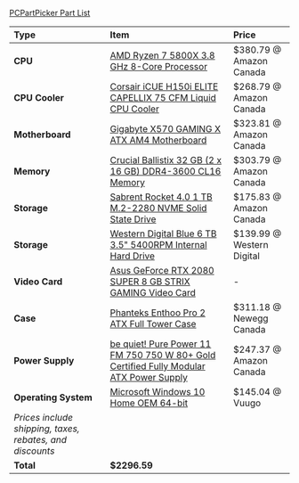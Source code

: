 [PCPartPicker Part List](https://ca.pcpartpicker.com/list/K9XJpH)

Type|Item|Price
:----|:----|:----
**CPU** | [AMD Ryzen 7 5800X 3.8 GHz 8-Core Processor](https://ca.pcpartpicker.com/product/qtvqqs/amd-ryzen-7-5800x-38-ghz-8-core-processor-100-100000063wof) | $380.79 @ Amazon Canada 
**CPU Cooler** | [Corsair iCUE H150i ELITE CAPELLIX 75 CFM Liquid CPU Cooler](https://ca.pcpartpicker.com/product/8jFKHx/corsair-icue-h150i-elite-capellix-75-cfm-liquid-cpu-cooler-cw-9060048-ww) | $268.79 @ Amazon Canada 
**Motherboard** | [Gigabyte X570 GAMING X ATX AM4 Motherboard](https://ca.pcpartpicker.com/product/LJxbt6/gigabyte-x570-gaming-x-atx-am4-motherboard-x570-gaming-x) | $323.81 @ Amazon Canada 
**Memory** | [Crucial Ballistix 32 GB (2 x 16 GB) DDR4-3600 CL16 Memory](https://ca.pcpartpicker.com/product/KkqBD3/crucial-ballistix-32-gb-2-x-16-gb-ddr4-3600-cl16-memory-bl2k16g36c16u4b) | $303.79 @ Amazon Canada 
**Storage** | [Sabrent Rocket 4.0 1 TB M.2-2280 NVME Solid State Drive](https://ca.pcpartpicker.com/product/fVYQzy/sabrent-rocket-40-1-tb-m2-2280-solid-state-drive-sb-rocket-nvme4-1tb) | $175.83 @ Amazon Canada 
**Storage** | [Western Digital Blue 6 TB 3.5" 5400RPM Internal Hard Drive](https://ca.pcpartpicker.com/product/Z2HRsY/western-digital-blue-6-tb-35-5400rpm-internal-hard-drive-wd60ezaz) | $139.99 @ Western Digital 
**Video Card** | [Asus GeForce RTX 2080 SUPER 8 GB STRIX GAMING Video Card](https://ca.pcpartpicker.com/product/2jcRsY/asus-geforce-rtx-2080-super-8-gb-strix-gaming-video-card-rog-strix-rtx2080s-8g-gaming) |-
**Case** | [Phanteks Enthoo Pro 2 ATX Full Tower Case](https://ca.pcpartpicker.com/product/gQWBD3/phanteks-enthoo-pro-2-atx-full-tower-case-ph-es620ptg_dbk01) | $311.18 @ Newegg Canada 
**Power Supply** | [be quiet! Pure Power 11 FM 750 750 W 80+ Gold Certified Fully Modular ATX Power Supply](https://ca.pcpartpicker.com/product/kB4Ycf/be-quiet-pure-power-11-fm-750-w-80-gold-certified-fully-modular-atx-power-supply-bn672) | $247.37 @ Amazon Canada 
**Operating System** | [Microsoft Windows 10 Home OEM 64-bit](https://ca.pcpartpicker.com/product/wtgPxr/microsoft-os-kw900140) | $145.04 @ Vuugo 
 | *Prices include shipping, taxes, rebates, and discounts* |
 | **Total** | **$2296.59**
